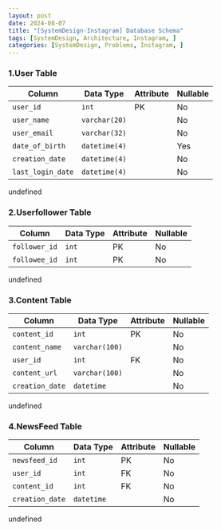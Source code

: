 ```yaml
---
layout: post
date: 2024-08-07
title: "[SystemDesign-Instagram] Database Schema"
tags: [SystemDesign, Architecture, Instagram, ]
categories: [SystemDesign, Problems, Instagram, ]
---
```



### 1.User Table


| Column            | Data Type     | Attribute | Nullable |
| ----------------- | ------------- | --------- | -------- |
| `user_id`         | `int`         | PK        | No       |
| `user_name`       | `varchar(20)` |           | No       |
| `user_email`      | `varchar(32)` |           | No       |
| `date_of_birth`   | `datetime(4)` |           | Yes      |
| `creation_date`   | `datetime(4)` |           | No       |
| `last_login_date` | `datetime(4)` |           | No       |

undefined
### 2.Userfollower Table


| Column        | Data Type | Attribute | Nullable |
| ------------- | --------- | --------- | -------- |
| `follower_id` | `int`     | PK        | No       |
| `followee_id` | `int`     | PK        | No       |

undefined
### 3.Content Table


| Column          | Data Type      | Attribute | Nullable |
| --------------- | -------------- | --------- | -------- |
| `content_id`    | `int`          | PK        | No       |
| `content_name`  | `varchar(100)` |           | No       |
| `user_id`       | `int`          | FK        | No       |
| `content_url`   | `varchar(100)` |           | No       |
| `creation_date` | `datetime`     |           | No       |

undefined
### 4.NewsFeed Table


| Column          | Data Type  | Attribute | Nullable |
| --------------- | ---------- | --------- | -------- |
| `newsfeed_id`   | `int`      | PK        | No       |
| `user_id`       | `int`      | FK        | No       |
| `content_id`    | `int`      | FK        | No       |
| `creation_date` | `datetime` |           | No       |

undefined